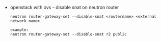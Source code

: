 
* openstack with ovs - disable snat on neutron router

    ```
    neutron router-gateway-set --disable-snat <routername> <external network name>
    
    example:
    neutron router-gateway-set --disable-snat r2 public
    ```

